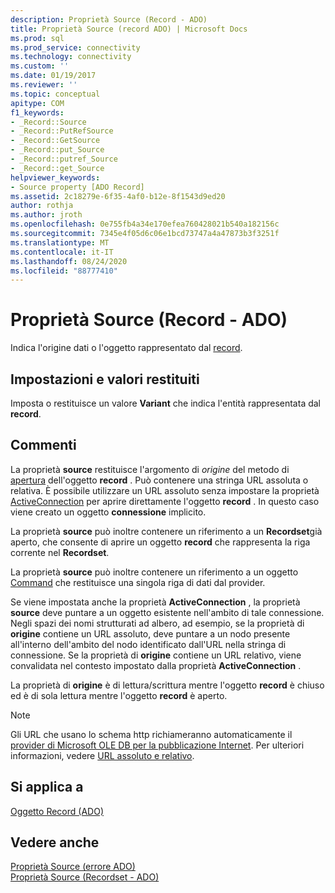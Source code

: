 ```yaml
---
description: Proprietà Source (Record - ADO)
title: Proprietà Source (record ADO) | Microsoft Docs
ms.prod: sql
ms.prod_service: connectivity
ms.technology: connectivity
ms.custom: ''
ms.date: 01/19/2017
ms.reviewer: ''
ms.topic: conceptual
apitype: COM
f1_keywords:
- _Record::Source
- _Record::PutRefSource
- _Record::GetSource
- _Record::put_Source
- _Record::putref_Source
- _Record::get_Source
helpviewer_keywords:
- Source property [ADO Record]
ms.assetid: 2c18279e-6f35-4af0-b12e-8f1543d9ed20
author: rothja
ms.author: jroth
ms.openlocfilehash: 0e755fb4a34e170efea760428021b540a182156c
ms.sourcegitcommit: 7345e4f05d6c06e1bcd73747a4a47873b3f3251f
ms.translationtype: MT
ms.contentlocale: it-IT
ms.lasthandoff: 08/24/2020
ms.locfileid: "88777410"
---
```

# <a name="source-property-ado-record"></a>Proprietà Source (Record - ADO)
Indica l'origine dati o l'oggetto rappresentato dal [record](./record-object-ado.md).  
  
## <a name="settings-and-return-values"></a>Impostazioni e valori restituiti  
 Imposta o restituisce un valore **Variant** che indica l'entità rappresentata dal **record**.  
  
## <a name="remarks"></a>Commenti  
 La proprietà **source** restituisce l'argomento di *origine* del metodo di [apertura](./open-method-ado-record.md) dell'oggetto **record** . Può contenere una stringa URL assoluta o relativa. È possibile utilizzare un URL assoluto senza impostare la proprietà [ActiveConnection](./activeconnection-property-ado.md) per aprire direttamente l'oggetto **record** . In questo caso viene creato un oggetto **connessione** implicito.  
  
 La proprietà **source** può inoltre contenere un riferimento a un **Recordset**già aperto, che consente di aprire un oggetto **record** che rappresenta la riga corrente nel **Recordset**.  
  
 La proprietà **source** può inoltre contenere un riferimento a un oggetto [Command](./command-object-ado.md) che restituisce una singola riga di dati dal provider.  
  
 Se viene impostata anche la proprietà **ActiveConnection** , la proprietà **source** deve puntare a un oggetto esistente nell'ambito di tale connessione. Negli spazi dei nomi strutturati ad albero, ad esempio, se la proprietà di **origine** contiene un URL assoluto, deve puntare a un nodo presente all'interno dell'ambito del nodo identificato dall'URL nella stringa di connessione. Se la proprietà di **origine** contiene un URL relativo, viene convalidata nel contesto impostato dalla proprietà **ActiveConnection** .  
  
 La proprietà di **origine** è di lettura/scrittura mentre l'oggetto **record** è chiuso ed è di sola lettura mentre l'oggetto **record** è aperto.  
  
> [!NOTE]
>  Gli URL che usano lo schema http richiameranno automaticamente il [provider di Microsoft OLE DB per la pubblicazione Internet](../../guide/appendixes/microsoft-ole-db-provider-for-internet-publishing.md). Per ulteriori informazioni, vedere [URL assoluto e relativo](../../guide/data/absolute-and-relative-urls.md).  
  
## <a name="applies-to"></a>Si applica a  
 [Oggetto Record (ADO)](./record-object-ado.md)  
  
## <a name="see-also"></a>Vedere anche  
 [Proprietà Source (errore ADO)](./source-property-ado-error.md)   
 [Proprietà Source (Recordset - ADO)](./source-property-ado-recordset.md)
